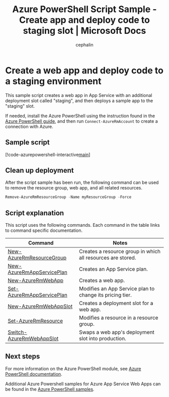 ﻿---
title: Azure PowerShell Script Sample - Create app and deploy code to staging slot | Microsoft Docs
description: Azure PowerShell Script Sample - Create a web app and deploy code to a staging environment
services: app-service\web
documentationcenter: 
author: cephalin
manager: erikre
editor: 
tags: azure-service-management

ms.assetid: 27cf0680-c3a9-4a58-9f71-6dec09f6b874
ms.service: app-service-web
ms.workload: web
ms.devlang: na
ms.topic: sample
ms.date: 03/20/2017
ms.author: cephalin
ms.custom: mvc
---

# Create a web app and deploy code to a staging environment

This sample script creates a web app in App Service with an additional deployment slot called "staging", and then deploys a sample app to the "staging" slot.

If needed, install the Azure PowerShell using the instruction found in the [Azure PowerShell guide](/powershell/azure/overview), and then run `Connect-AzureRmAccount` to create a connection with Azure.

## Sample script

[!code-azurepowershell-interactive[main](../../../powershell_scripts/app-service/deploy-deployment-slot/deploy-deployment-slot.ps1?highlight=1 "Create a web app and deploy code to a staging environment")]

## Clean up deployment 

After the script sample has been run, the following command can be used to remove the resource group, web app, and all related resources.

```powershell
Remove-AzureRmResourceGroup -Name myResourceGroup -Force
```

## Script explanation

This script uses the following commands. Each command in the table links to command specific documentation.

| Command | Notes |
|---|---|
| [New-AzureRmResourceGroup](/powershell/module/azurerm.resources/new-azurermresourcegroup) | Creates a resource group in which all resources are stored. |
| [New-AzureRmAppServicePlan](/powershell/module/azurerm.websites/new-azurermappserviceplan) | Creates an App Service plan. |
| [New-AzureRmWebApp](/powershell/module/azurerm.websites/new-azurermwebapp) | Creates a web app. |
| [Set-AzureRmAppServicePlan](/powershell/module/azurerm.websites/set-azurermappserviceplan) | Modifies an App Service plan to change its pricing tier. |
| [New-AzureRmWebAppSlot](/powershell/module/azurerm.websites/new-azurermwebappslot) | Creates a deployment slot for a web app. |
| [Set-AzureRmResource](/powershell/module/azurerm.resources/set-azurermresource) | Modifies a resource in a resource group. |
| [Switch-AzureRmWebAppSlot](/powershell/module/azurerm.websites/switch-azurermwebappslot) | Swaps a web app's deployment slot into production. |

## Next steps

For more information on the Azure PowerShell module, see [Azure PowerShell documentation](/powershell/azure/overview).

Additional Azure Powershell samples for Azure App Service Web Apps can be found in the [Azure PowerShell samples](../samples-powershell.md).
